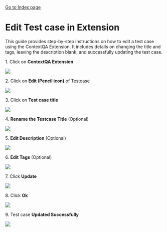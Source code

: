 [Go to Index page](../../01-Index/Index.md)


# Edit Test case in Extension

This guide provides step-by-step instructions on how to edit a test case using the ContextQA Extension. It includes details on changing the title and tags, leaving the description blank, and successfully updating the test case.

1\. Click on **ContextQA Extension**

![](https://ajeuwbhvhr.cloudimg.io/colony-recorder.s3.amazonaws.com/files/2024-03-01/1c2f7624-2ff7-4ba3-b4bb-c0ca1af64ef5/ascreenshot.jpeg?tl_px=544,0&br_px=1920,769&force_format=png&width=1120.0&wat=1&wat_opacity=0.7&wat_gravity=northwest&wat_url=https://colony-recorder.s3.us-west-1.amazonaws.com/images/watermarks/FB923C_standard.png&wat_pad=862,29)


2\. Click on **Edit (Pencil icon)** of Testcase

![](https://ajeuwbhvhr.cloudimg.io/colony-recorder.s3.amazonaws.com/files/2024-03-01/ca68f885-1f4a-463d-8962-8329f7663c73/ascreenshot.jpeg?tl_px=1060,102&br_px=1920,583&force_format=png&width=860&wat_scale=76&wat=1&wat_opacity=0.7&wat_gravity=northwest&wat_url=https://colony-recorder.s3.us-west-1.amazonaws.com/images/watermarks/FB923C_standard.png&wat_pad=706,212)


3\. Click on **Test case title**

![](https://ajeuwbhvhr.cloudimg.io/colony-recorder.s3.amazonaws.com/files/2024-03-01/abb01007-dce8-4945-9319-205a78cac454/ascreenshot.jpeg?tl_px=1060,66&br_px=1920,547&force_format=png&width=860&wat_scale=76&wat=1&wat_opacity=0.7&wat_gravity=northwest&wat_url=https://colony-recorder.s3.us-west-1.amazonaws.com/images/watermarks/FB923C_standard.png&wat_pad=543,212)


4\. **Rename the Testcase Title** (Optional)

![](https://ajeuwbhvhr.cloudimg.io/colony-recorder.s3.amazonaws.com/files/2024-03-01/1914013a-2cee-4a7b-bf9e-e75ef5d3031e/user_cropped_screenshot.jpeg?tl_px=1051,56&br_px=1911,537&force_format=png&width=860&wat_scale=76&wat=1&wat_opacity=0.7&wat_gravity=northwest&wat_url=https://colony-recorder.s3.us-west-1.amazonaws.com/images/watermarks/FB923C_standard.png&wat_pad=402,212)


5\. **Edit Description** (Optional)

![](https://ajeuwbhvhr.cloudimg.io/colony-recorder.s3.amazonaws.com/files/2024-03-01/b95bcde5-7bb5-45b6-9149-041af79cc6b2/user_cropped_screenshot.jpeg?tl_px=989,134&br_px=1849,615&force_format=png&width=860&wat_scale=76&wat=1&wat_opacity=0.7&wat_gravity=northwest&wat_url=https://colony-recorder.s3.us-west-1.amazonaws.com/images/watermarks/FB923C_standard.png&wat_pad=402,212)


6\. **Edit Tags** (Optional)

![](https://ajeuwbhvhr.cloudimg.io/colony-recorder.s3.amazonaws.com/files/2024-03-01/0abc5a97-e393-40a1-bb70-198c54435cc7/ascreenshot.jpeg?tl_px=997,210&br_px=1857,691&force_format=png&width=860&wat_scale=76&wat=1&wat_opacity=0.7&wat_gravity=northwest&wat_url=https://colony-recorder.s3.us-west-1.amazonaws.com/images/watermarks/FB923C_standard.png&wat_pad=402,212)


7\. Click **Update**

![](https://ajeuwbhvhr.cloudimg.io/colony-recorder.s3.amazonaws.com/files/2024-03-01/b5797787-9cea-4edf-bb53-f3289845dbf6/user_cropped_screenshot.jpeg?tl_px=1060,296&br_px=1920,777&force_format=png&width=860&wat_scale=76&wat=1&wat_opacity=0.7&wat_gravity=northwest&wat_url=https://colony-recorder.s3.us-west-1.amazonaws.com/images/watermarks/FB923C_standard.png&wat_pad=695,212)


8\. Click **Ok**

![](https://ajeuwbhvhr.cloudimg.io/colony-recorder.s3.amazonaws.com/files/2024-03-01/16565a35-5bf4-477c-a113-a16247170af7/ascreenshot.jpeg?tl_px=544,0&br_px=1920,769&force_format=png&width=1120.0&wat=1&wat_opacity=0.7&wat_gravity=northwest&wat_url=https://colony-recorder.s3.us-west-1.amazonaws.com/images/watermarks/FB923C_standard.png&wat_pad=891,161)


9\. Test case **Updated Successfully**

![](https://ajeuwbhvhr.cloudimg.io/colony-recorder.s3.amazonaws.com/files/2024-03-01/da262d91-b461-4bad-b53d-f78611983eb1/user_cropped_screenshot.jpeg?tl_px=744,27&br_px=1891,668&force_format=png&width=1120.0&wat=1&wat_opacity=0.7&wat_gravity=northwest&wat_url=https://colony-recorder.s3.us-west-1.amazonaws.com/images/watermarks/FB923C_standard.png&wat_pad=524,277)








